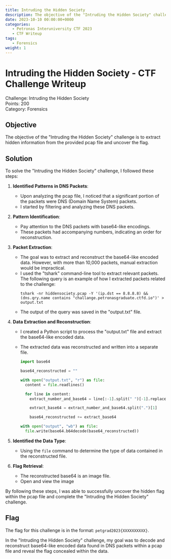 ```yaml
---
title: Intruding the Hidden Society
description: The objective of the "Intruding the Hidden Society" challenge is to extract hidden information from the provided pcap file and uncover the flag.
date: 2023-10-10 00:00:00+0000
categories:
   - Petronas Interuniversity CTF 2023
   - CTF Writeup
tags:
   - Forensics
weight: 1     
---
```

# Intruding the Hidden Society - CTF Challenge Writeup

Challenge: Intruding the Hidden Society  
Points: 200  
Category: Forensics

## Objective
The objective of the "Intruding the Hidden Society" challenge is to extract hidden information from the provided pcap file and uncover the flag.

## Solution
To solve the "Intruding the Hidden Society" challenge, I followed these steps:

1. **Identified Patterns in DNS Packets**:
   - Upon analyzing the pcap file, I noticed that a significant portion of the packets were DNS (Domain Name System) packets.
   - I started by filtering and analyzing these DNS packets.

2. **Pattern Identification**:
   - Pay attention to the DNS packets with base64-like encodings.
   - These packets had accompanying numbers, indicating an order for reconstruction.

3. **Packet Extraction**:
   - The goal was to extract and reconstruct the base64-like encoded data. However, with more than 10,000 packets, manual extraction would be impractical.
   - I used the "tshark" command-line tool to extract relevant packets. The following query is an example of how I extracted packets related to the challenge:
     ```
     tshark -nr hiddensociety.pcap -Y '(ip.dst == 8.8.8.8) && (dns.qry.name contains "challange.petronasgraduate.ctfd.io")' > output.txt
     ```
   - The output of the query was saved in the "output.txt" file.

4. **Data Extraction and Reconstruction**:
   - I created a Python script to process the "output.txt" file and extract the base64-like encoded data.
   - The extracted data was reconstructed and written into a separate file.


      ```python
      import base64

      base64_reconstructed = ""

      with open("output.txt", "r") as file:
        content = file.readlines()

        for line in content: 
          extract_number_and_base64 = line[:-1].split(" ")[-1].replace(".challange.petronasgraduate.ctfd.io", "")

          extract_base64 = extract_number_and_base64.split(".")[1]

          base64_reconstructed += extract_base64

      with open("output", "wb") as file: 
        file.write(base64.b64decode(base64_reconstructed))
      ```

5. **Identified the Data Type**:
   - Using the `file` command to determine the type of data contained in the reconstructed file.

6. **Flag Retrieval**:
   - The reconstructed base64 is an image file.
   - Open and view the image

By following these steps, I was able to successfully uncover the hidden flag within the pcap file and complete the "Intruding the Hidden Society" challenge.

## Flag
The flag for this challenge is in the format: `petgrad2023{XXXXXXXXXX}`.

In the "Intruding the Hidden Society" challenge, my goal was to decode and reconstruct base64-like encoded data found in DNS packets within a pcap file and reveal the flag concealed within the data.
